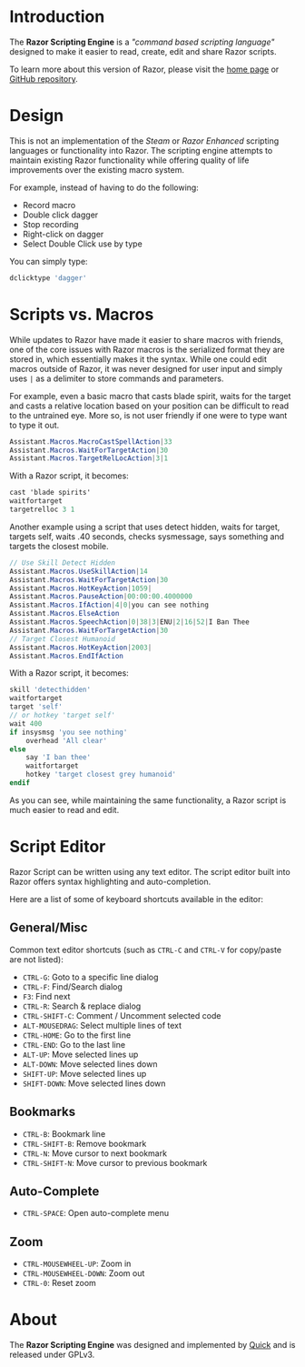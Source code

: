 # Introduction

The **Razor Scripting Engine** is a _"command based scripting language"_ designed to make it easier to read, create, edit and share Razor scripts.

To learn more about this version of Razor, please visit the [home page](http://www.uor-razor.com) or [GitHub repository](https://github.com/markdwags/Razor).

# Design

This is not an implementation of the _Steam_ or _Razor Enhanced_ scripting languages or functionality into Razor. The scripting engine attempts to maintain existing Razor functionality while offering quality of life improvements over the existing macro system.

For example, instead of having to do the following:

- Record macro
- Double click dagger
- Stop recording
- Right-click on dagger
- Select Double Click use by type

You can simply type:

```php
dclicktype 'dagger'
```

# Scripts vs. Macros

While updates to Razor have made it easier to share macros with friends, one of the core issues with Razor macros is the serialized format they are stored in, which essentially makes it the syntax. While one could edit macros outside of Razor, it was never designed for user input and simply uses `|` as a delimiter to store commands and parameters.

For example, even a basic macro that casts blade spirit, waits for the target and casts a relative location based on your position can be difficult to read to the untrained eye. More so, is not user friendly if one were to type want to type it out.

```csharp
Assistant.Macros.MacroCastSpellAction|33
Assistant.Macros.WaitForTargetAction|30
Assistant.Macros.TargetRelLocAction|3|1
```

With a Razor script, it becomes:

```csharp
cast 'blade spirits'
waitfortarget
targetrelloc 3 1
```

Another example using a script that uses detect hidden, waits for target, targets self, waits .40 seconds, checks sysmessage, says something and targets the closest mobile.

```csharp
// Use Skill Detect Hidden
Assistant.Macros.UseSkillAction|14
Assistant.Macros.WaitForTargetAction|30
Assistant.Macros.HotKeyAction|1059|
Assistant.Macros.PauseAction|00:00:00.4000000
Assistant.Macros.IfAction|4|0|you can see nothing
Assistant.Macros.ElseAction
Assistant.Macros.SpeechAction|0|38|3|ENU|2|16|52|I Ban Thee
Assistant.Macros.WaitForTargetAction|30
// Target Closest Humanoid
Assistant.Macros.HotKeyAction|2003|
Assistant.Macros.EndIfAction
```

With a Razor script, it becomes:

```php
skill 'detecthidden'
waitfortarget
target 'self'
// or hotkey 'target self'
wait 400
if insysmsg 'you see nothing'
    overhead 'All clear'
else
    say 'I ban thee'
    waitfortarget
    hotkey 'target closest grey humanoid'
endif
```

As you can see, while maintaining the same functionality, a Razor script is much easier to read and edit.

# Script Editor

Razor Script can be written using any text editor.  The script editor built into Razor offers syntax highlighting and auto-completion.

Here are a list of some of keyboard shortcuts available in the editor:

## General/Misc

Common text editor shortcuts (such as `CTRL-C` and `CTRL-V` for copy/paste are not listed):

- `CTRL-G`: Goto to a specific line dialog
- `CTRL-F`: Find/Search dialog
- `F3`: Find next
- `CTRL-R`: Search & replace dialog
- `CTRL-SHIFT-C`: Comment / Uncomment selected code
- `ALT-MOUSEDRAG`: Select multiple lines of text
- `CTRL-HOME`: Go to the first line
- `CTRL-END`: Go to the last line
- `ALT-UP`: Move selected lines up
- `ALT-DOWN`: Move selected lines down
- `SHIFT-UP`: Move selected lines up
- `SHIFT-DOWN`: Move selected lines down

## Bookmarks

- `CTRL-B`: Bookmark line
- `CTRL-SHIFT-B`: Remove bookmark
- `CTRL-N`: Move cursor to next bookmark
- `CTRL-SHIFT-N`: Move cursor to previous bookmark

## Auto-Complete

- `CTRL-SPACE`: Open auto-complete menu

## Zoom

- `CTRL-MOUSEWHEEL-UP`: Zoom in
- `CTRL-MOUSEWHEEL-DOWN`: Zoom out
- `CTRL-0`: Reset zoom

# About

The **Razor Scripting Engine** was designed and implemented by [Quick](https://github.com/markdwags) and is released under GPLv3.